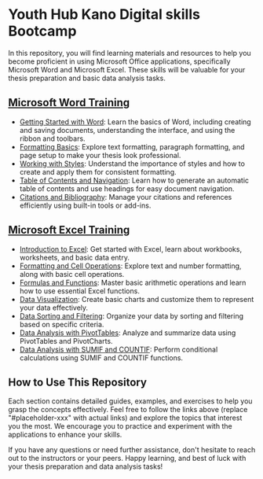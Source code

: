 # Youth Hub Kano Digital skills Bootcamp

 In this repository, you will find learning materials and resources to help you become proficient in using Microsoft Office applications, specifically Microsoft Word and Microsoft Excel. These skills will be valuable for your thesis preparation and basic data analysis tasks.

## [Microsoft Word Training](word.md)

- [Getting Started with Word](#placeholder-word-getting-started): Learn the basics of Word, including creating and saving documents, understanding the interface, and using the ribbon and toolbars.
- [Formatting Basics](#placeholder-word-formatting-basics): Explore text formatting, paragraph formatting, and page setup to make your thesis look professional.
- [Working with Styles](#placeholder-word-working-with-styles): Understand the importance of styles and how to create and apply them for consistent formatting.
- [Table of Contents and Navigation](#placeholder-word-table-of-contents): Learn how to generate an automatic table of contents and use headings for easy document navigation.
- [Citations and Bibliography](#placeholder-word-citations-and-bibliography): Manage your citations and references efficiently using built-in tools or add-ins.

## [Microsoft Excel Training](excel.md)

- [Introduction to Excel](#placeholder-excel-introduction-to-excel): Get started with Excel, learn about workbooks, worksheets, and basic data entry.
- [Formatting and Cell Operations](#placeholder-excel-formatting-and-cell-operations): Explore text and number formatting, along with basic cell operations.
- [Formulas and Functions](#placeholder-excel-formulas-and-functions): Master basic arithmetic operations and learn how to use essential Excel functions.
- [Data Visualization](#placeholder-excel-data-visualization): Create basic charts and customize them to represent your data effectively.
- [Data Sorting and Filtering](#placeholder-excel-data-sorting-and-filtering): Organize your data by sorting and filtering based on specific criteria.
- [Data Analysis with PivotTables](#placeholder-excel-pivot-tables): Analyze and summarize data using PivotTables and PivotCharts.
- [Data Analysis with SUMIF and COUNTIF](#placeholder-excel-sumif-and-countif): Perform conditional calculations using SUMIF and COUNTIF functions.

## How to Use This Repository

Each section contains detailed guides, examples, and exercises to help you grasp the concepts effectively. Feel free to follow the links above (replace "#placeholder-xxx" with actual links) and explore the topics that interest you the most. We encourage you to practice and experiment with the applications to enhance your skills.

If you have any questions or need further assistance, don't hesitate to reach out to the instructors or your peers. Happy learning, and best of luck with your thesis preparation and data analysis tasks!
